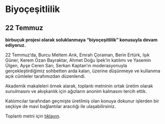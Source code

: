 Biyoçeşitlilik
==============

22 Temmuz
---------

**birbuçuk projesi olarak soluklanmaya “biyoçeşitlilik” konusuyla devam ediyoruz.**

22 Temmuz’da, Burcu Meltem Arık, Emrah Çoraman, Berin Ertürk, Işık Güner, Kerem Ozan Bayraktar, Ahmet Doğu İpek’in katılımı ve Yasemin Ülgen, Ayşe Ceren Sarı, Serkan Kaptan’ın moderasyonuyla gerçekleştirdiğimiz sohbetten arda kalan, üzerine düşünmeye ve kullanıma açık cümleler tarafımızdan düzenlendi.

Akademik makaleleri örnek alarak, toplantı metninin ortak üretim olarak sunulmasını ve akışkanlık için ağızların anonim kalmasını tercih ettik.

Katılımcılar tarafından geçmişte üretilmiş olan konuya dokunur işlerden bir seçkiye de mavi bağlantılar aracılığı ile ulaşabilirsiniz.

Toplantı metni için <a href="https://drive.google.com/file/d/0B7Y5QjvCHgjuU0tXdThBN1BYQ2c/view?usp=sharing" target="_blank">tıklayın</a>.
